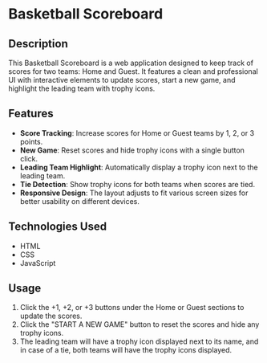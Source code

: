 # Basketball Scoreboard

## Description

This Basketball Scoreboard is a web application designed to keep track of scores for two teams: Home and Guest. It features a clean and professional UI with interactive elements to update scores, start a new game, and highlight the leading team with trophy icons.

## Features

- **Score Tracking**: Increase scores for Home or Guest teams by 1, 2, or 3 points.
- **New Game**: Reset scores and hide trophy icons with a single button click.
- **Leading Team Highlight**: Automatically display a trophy icon next to the leading team.
- **Tie Detection**: Show trophy icons for both teams when scores are tied.
- **Responsive Design**: The layout adjusts to fit various screen sizes for better usability on different devices.

## Technologies Used

- HTML
- CSS
- JavaScript

## Usage

1. Click the +1, +2, or +3 buttons under the Home or Guest sections to update the scores.
2. Click the "START A NEW GAME" button to reset the scores and hide any trophy icons.
3. The leading team will have a trophy icon displayed next to its name, and in case of a tie, both teams will have the trophy icons displayed.

